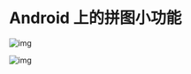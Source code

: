 # Android 上的拼图小功能
![img](https://github.com/zccui1986/LayoutApp/tree/master/art/d1.gif)

![img](https://github.com/zccui1986/LayoutApp/tree/master/art/d2.gif)
